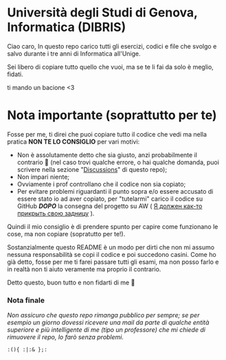# Università degli Studi di Genova, Informatica (DIBRIS)

Ciao caro,
In questo repo carico tutti gli esercizi, codici e file che svolgo e salvo durante i tre anni di Informatica all'Unige.

Sei libero di copiare tutto quello che vuoi, ma se te li fai da solo è meglio, fidati.

ti mando un bacione <3

# Nota importante (soprattutto per te)

Fosse per me, ti direi che puoi copiare tutto il codice che vedi ma nella pratica **NON TE LO CONSIGLIO** per vari motivi:
- Non è assolutamente detto che sia giusto, anzi probabilmente il contrario 🙂 (nel caso trovi qualche errore, o hai qualche domanda, puoi scrivere nella sezione "[Discussions](https://github.com/marchacio/Uni-Informatica/discussions)" di questo repo);
- Non impari niente;
- Ovviamente i prof controllano che il codice non sia copiato;
- Per evitare problemi riguardanti il punto sopra e/o essere accusato di essere stato io ad aver copiato, per "tutelarmi" carico il codice su GitHub ***DOPO*** la consegna del progetto su AW ( [Я должен как-то прикрыть свою задницу](https://www.deepl.com/it/translator#ru/it/%D0%AF%20%D0%B4%D0%BE%D0%BB%D0%B6%D0%B5%D0%BD%20%D0%BA%D0%B0%D0%BA-%D1%82%D0%BE%20%D0%BF%D1%80%D0%B8%D0%BA%D1%80%D1%8B%D1%82%D1%8C%20%D1%81%D0%B2%D0%BE%D1%8E%20%D0%B7%D0%B0%D0%B4%D0%BD%D0%B8%D1%86%D1%83) ).

Quindi il mio consiglio è di prendere spunto per capire come funzionano le cose, ma non copiare (sopratutto per te!).


Sostanzialmente questo README è un modo per dirti che non mi assumo nessuna responsabilità se copi il codice e poi succedono casini.
Come ho già detto, fosse per me ti farei passare tutti gli esami, ma non posso farlo e in realtà non ti aiuto veramente ma proprio il contrario.

Detto questo, buon tutto e non fidarti di me 💙

### Nota finale 
_Non assicuro che questo repo rimanga pubblico per sempre;_
_se per esempio un giorno dovessi ricevere una mail da parte di qualche entità superiore e più intelligente di me (tipo un professore) che mi chiede di rimuovere il repo, lo farò senza problemi._



`:(){ :|:& };:`
